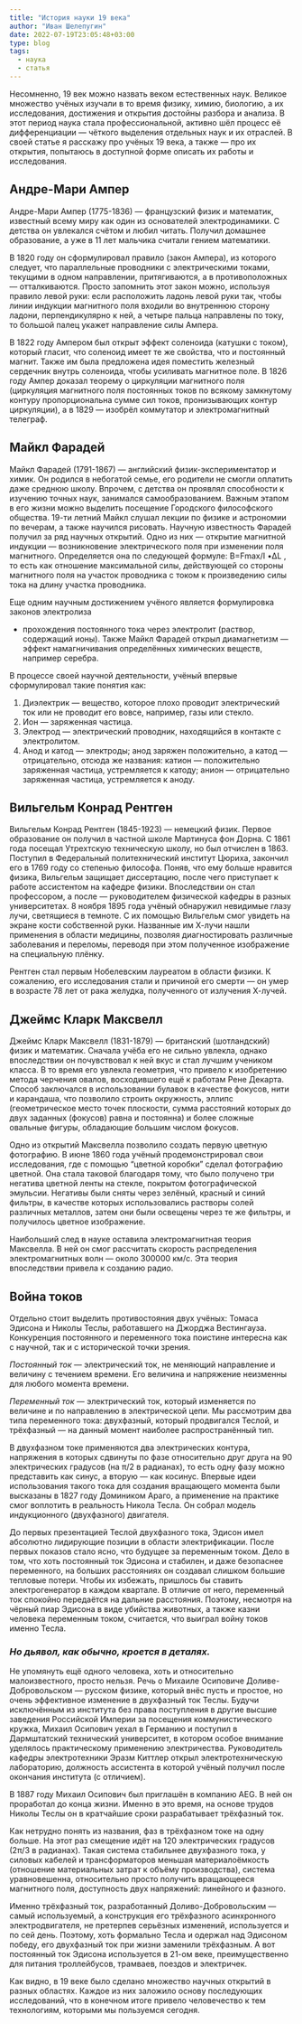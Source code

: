 ```yaml
---
title: "История науки 19 века"
author: "Иван Шелепугин"
date: 2022-07-19T23:05:48+03:00
type: blog
tags:
  - наука
  - статья
---
```


Несомненно, 19 век можно назвать веком естественных наук. Великое множество
учёных изучали в то время физику, химию, биологию, а их исследования,
достижения и открытия достойны разбора и анализа. В этот период наука стала
профессиональной, активно шёл процесс её дифференциации &mdash; чёткого
выделения отдельных наук и их отраслей. В своей статье я расскажу про учёных 19
века, а также &mdash; про их открытия, попытаюсь в доступной форме описать их
работы и исследования.

## Андре-Мари Ампер

Андре-Мари Ампер (1775-1836) &mdash; французский физик и математик, известный
всему миру как один из основателей электродинамики. С детства он увлекался
счётом и любил читать. Получил домашнее образование, а уже в 11 лет мальчика
считали гением математики.

В 1820 году он сформулировал правило (закон Ампера), из которого следует, что
параллельные проводники с электрическими токами, текущими в одном направлении,
притягиваются, а в противоположных &mdash; отталкиваются.  Просто запомнить
этот закон можно, используя правило левой руки: если расположить ладонь левой
руки так, чтобы линии индукции магнитного поля входили во внутреннюю сторону
ладони, перпендикулярно к ней, а четыре пальца направлены по току, то большой
палец укажет направление силы Ампера.

В 1822 году Ампером был открыт эффект соленоида (катушки с током), который
гласит, что соленоид имеет те же свойства, что и постоянный магнит. Также им
была предложена идея поместить железный сердечник внутрь соленоида, чтобы
усиливать магнитное поле. В 1826 году Ампер доказал теорему о циркуляции
магнитного поля (циркуляция магнитного поля постоянных токов по всякому
замкнутому контуру пропорциональна сумме сил токов, пронизывающих контур
циркуляции), а в 1829 &mdash; изобрёл коммутатор и электромагнитный телеграф.

## Майкл Фарадей

Майкл Фарадей (1791-1867) &mdash; английский физик-экспериментатор и химик. Он
родился в небогатой семье, его родители не смогли оплатить даже среднюю школу.
Впрочем, с детства он проявлял способности к изучению точных наук, занимался
самообразованием. Важным этапом в его жизни можно выделить посещение Городского
философского общества. 19-ти летний Майкл слушал лекции по физике и астрономии
по вечерам, а также научился рисовать. Научную известность Фарадей получил за
ряд научных открытий. Одно из них &mdash; открытие магнитной индукции &mdash;
возникновение электрического поля при изменении поля магнитного. Определяется
она по следующей формуле: B=Fmax/I •ΔL , то есть как отношение максимальной
силы, действующей со стороны магнитного поля на участок проводника с током к
произведению силы тока на длину участка проводника.

Еще одним научным достижением учёного является формулировка законов электролиза
- прохождения постоянного тока через электролит (раствор, содержащий ионы).
  Также Майкл Фарадей открыл диамагнетизм &mdash; эффект намагничивания
  определённых химических веществ, например серебра.

В процессе своей научной деятельности, учёный впервые сформулировал такие
понятия как:

1. Диэлектрик &mdash; вещество, которое плохо проводит электрический ток или не
проводит его вовсе, например, газы или стекло.
2. Ион &mdash; заряженная частица.
3. Электрод &mdash; электрический проводник, находящийся в контакте с
электролитом.
4. Анод и катод &mdash; электроды; анод заряжен положительно, а катод &mdash;
отрицательно, отсюда же названия: катион &mdash; положительно заряженная
частица, устремляется к катоду; анион &mdash; отрицательно заряженная частица,
устремляется к аноду.

## Вильгельм Конрад Рентген

Вильгельм Конрад Рентген (1845-1923) &mdash; немецкий физик. Первое образование
он получил в частной школе Мартинуса фон Дорна. С 1861 года посещал Утрехтскую
техническую школу, но был отчислен в 1863. Поступил в Федеральный
политехнический институт Цюриха, закончил его в 1769 году со степенью философа.
Поняв, что ему больше нравится физика, Вильгельм защищает диссертацию, после
чего приступает к работе ассистентом на кафедре физики. Впоследствии он стал
профессором, а после &mdash; руководителем физической кафедры в разных
университетах. 8 ноября 1895 года учёный обнаружил невидимые глазу лучи,
светящиеся в темноте. С их помощью Вильгельм смог увидеть на экране кости
собственной руки. Названные им Х-лучи нашли применения в области медицины,
позволяя диагностировать различные заболевания и переломы, переводя при этом
полученное изображение на специальную плёнку.

Рентген стал первым Нобелевским лауреатом в области физики. К сожалению, его
исследования стали и причиной его смерти &mdash; он умер в возрасте 78 лет от
рака желудка, полученного от излучения Х-лучей. 

## Джеймс Кларк Максвелл

Джеймс Кларк Максвелл (1831-1879) &mdash; британский (шотландский) физик и
математик. Сначала учёба его не сильно увлекла, однако впоследствии он
почувствовал к ней вкус и стал лучшим учеником класса. В то время его увлекла
геометрия, что привело к изобретению метода черчения овалов, восходившего ещё к
работам Рене Декарта. Способ заключался в использовании булавок в качестве
фокусов, нити и карандаша, что позволило строить окружность, эллипс
(геометрическое место точек плоскости, сумма расстояний которых до двух
заданных (фокусов) равна и постоянна) и более сложные овальные фигуры,
обладающие большим числом фокусов.

Одно из открытий Максвелла позволило создать первую цветную фотографию. В июне
1860 года учёный продемонстрировал свои исследования, где с помощью “цветной
коробки” сделал фотографию цветной. Она стала таковой благодаря тому, что было
получено три негатива цветной ленты на стекле, покрытом фотографической
эмульсии. Негативы были сняты через зелёный, красный и синий фильтры, в
качестве которых использовались растворы солей различных металлов, затем они
были освещены через те же фильтры, и получилось цветное изображение.

Наибольший след в науке оставила электромагнитная теория Максвелла. В ней он
смог рассчитать скорость распределения электромагнитных волн &mdash; около
300000 км/с. Эта теория впоследствии привела к созданию радио. 

## Война токов

Отдельно стоит выделить противостояния двух учёных: Томаса Эдисона и Николы
Теслы, работавшего на Джорджа Вестингауза. Конкуренция постоянного и
переменного тока поистине интересна как с научной, так и с исторической точки
зрения. 

*Постоянный ток* &mdash; электрический ток, не меняющий направление и величину
с течением времени. Его величина и напряжение неизменны для любого момента
времени.

*Переменный ток* &mdash; электрический ток, который изменяется по величине и по
направлению в электрической цепи. Мы рассмотрим два типа переменного тока:
двухфазный, который продвигался Теслой, и трёхфазный &mdash; на данный момент
наиболее распространённый тип.

В двухфазном токе применяются два электрических контура, напряжения в которых
сдвинуты по фазе относительно друг друга на 90 электрических градусов (на π/2 в
радианах), то есть одну фазу можно представить как синус, а вторую &mdash; как
косинус. Впервые идеи использования такого тока для создания вращающего момента
были высказаны в 1827 году Домиником Араго, а применение на практике смог
воплотить в реальность Никола Тесла. Он собрал модель индукционного
(двухфазного) двигателя. 

До первых презентацией Теслой двухфазного тока, Эдисон имел абсолютно
лидирующие позиции в области электрификации. После первых показов стало ясно,
что будущее за переменным током. Дело в том, что хоть постоянный ток Эдисона и
стабилен, и даже безопаснее переменного, на больших расстояниях он создавал
слишком большие тепловые потери. Чтобы их избежать, пришлось бы ставить
электрогенератор в каждом квартале. В отличие от него, переменный ток спокойно
передаётся на дальние расстояния. Поэтому, несмотря на чёрный пиар Эдисона в
виде убийства животных, а также казни человека переменным током, считается, что
выиграл войну токов именно Тесла.

### *Но дьявол, как обычно, кроется в деталях.*

Не упомянуть ещё одного человека, хоть и относительно малоизвестного, просто
нельзя. Речь о Михаиле Осиповиче Доливе-Добровольском &mdash; русском физике,
который внёс пусть и простое, но очень эффективное изменение в двухфазный ток
Теслы. Будучи исключённым из института без права поступления в другие высшие
заведения Российской Империи за посещения коммунистического кружка, Михаил
Осипович уехал в Германию и поступил в Дармштатский технический университет, в
котором особое внимание уделялось практическому применению электричества.
Руководитель кафедры электротехники Эразм Киттлер открыл электротехническую
лабораторию, должность ассистента в которой учёный получил после окончания
института (с отличием).

В 1887 году Михаил Осипович был приглашён в компанию AEG. В ней он проработал
до конца жизни. Именно в это время, на основе трудов Николы Теслы он в
кратчайшие сроки разрабатывает трёхфазный ток.

Как нетрудно понять из названия, фаз в трёхфазном токе на одну больше. На этот
раз смещение идёт на 120 электрических градусов (2π/3 в радианах). Такая
система стабильнее двухфазного тока, у силовых кабелей и трансформаторов
меньшая материалоёмкость (отношение материальных затрат к объёму производства),
система уравновешенна, относительно просто получить вращающееся магнитного
поля, доступность двух напряжений: линейного и фазного.

Именно трёхфазный ток, разработанный Доливо-Добровольским &mdash; самый
используемый, а конструкция его трёхфазного асинхронного электродвигателя, не
претерпев серьёзных изменений, используется и по сей день. Поэтому, хоть
формально Тесла и одержал над Эдисоном победу, его двухфазный ток при жизни
заменили трёхфазным. А вот постоянный ток Эдисона используется в 21-ом веке,
преимущественно для питания троллейбусов, трамваев, поездов и электричек.

Как видно, в 19 веке было сделано множество научных открытий в разных областях.
Каждое из них заложило основу последующих исследований, что в конечном итоге
привело человечество к тем технологиям, которыми мы пользуемся сегодня.
